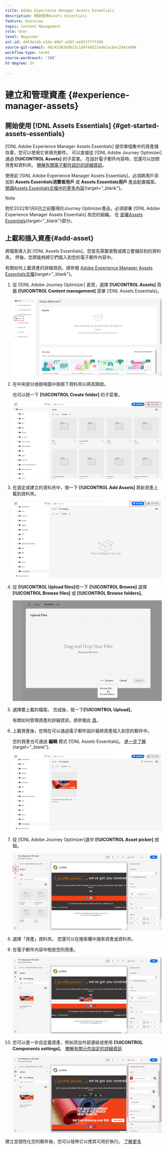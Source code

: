 ```yaml
---
title: Adobe Experience Manager Assets Essentials
description: 開始使用Assets Essentials
feature: Overview
topic: Content Management
role: User
level: Beginner
exl-id: d4fde14b-e2da-40bf-a387-ee9f2f7ff204
source-git-commit: 40c42303b8013c1d9f4dd214ab1acbec2942e094
workflow-type: tm+mt
source-wordcount: '388'
ht-degree: 3%

---
```


# 建立和管理資產 {#experience-manager-assets}

## 開始使用 [!DNL Assets Essentials] {#get-started-assets-essentials}

[!DNL Adobe Experience Manager Assets Essentials] 提供單個集中的資產儲存庫，您可以使用它來填充郵件。 可以直接從 [!DNL Adobe Journey Optimizer] 通過 **[!UICONTROL Assets]** 的子菜單。 在設計電子郵件內容時，您還可以訪問資產和資料夾。 [瞭解有關電子郵件設計的詳細資訊](design-emails.md)。

使用前 [!DNL Adobe Experience Manager Assets Essentials]，必須將用戶添加到 **Assets Essentials消費者用戶** 或 **Assets Essentials用戶** 產品配置檔案。 [閱讀Assets Essentials文檔中的更多內容](https://experienceleague.adobe.com/docs/experience-manager-assets-essentials/help/deploy-administer.html){target=&quot;_blank&quot;}。

>[!NOTE]
>對於2022年1月6日之前獲得的Journey Optimizer產品，必須部署 [!DNL Adobe Experience Manager Assets Essentials] 為您的組織。 在 [部署Assets Essentials](https://experienceleague.adobe.com/docs/experience-manager-assets-essentials/help/deploy-administer.html){target=&quot;_blank&quot;}部分。

## 上載和插入資產{#add-asset}

將檔案導入到 [!DNL Assets Essentials]，您首先需要瀏覽或建立要儲存到的資料夾。 然後，您將能夠將它們插入到您的電子郵件內容中。

有關如何上載資產的詳細資訊，請參閱 [Adobe Experience Manager Assets Essentials文檔](https://experienceleague.adobe.com/docs/experience-manager-assets-essentials/help/add-delete.html){target=&quot;_blank&quot;}。

1. 從 [!DNL Adobe Journey Optimizer] 首頁，選擇 **[!UICONTROL Assets]** 頁籤 **[!UICONTROL Content management]** 菜單 [!DNL Assets Essentials]。

   ![](assets/media_library_1.png)

1. 在中央部分或樹視圖中按兩下資料夾以將其開啟。

   也可以按一下 **[!UICONTROL Create folder]** 的子菜單。

   ![](assets/media_library_8.png)

1. 在選定或建立的資料夾中，按一下 **[!UICONTROL Add Assets]** 將新資產上載到資料夾。

   ![](assets/media_library_2.png)

1. 從 **[!UICONTROL Upload files]**&#x200B;按一下 **[!UICONTROL Browse]** 選擇 **[!UICONTROL Browse files]** 或 **[!UICONTROL Browse folders]**。

   ![](assets/media_library_3.png)

1. 選擇要上載的檔案。 完成後，按一下&#x200B;**[!UICONTROL Upload]**。

   有關如何管理資產的詳細資訊，請參閱此 [頁](https://experienceleague.adobe.com/docs/experience-manager-assets-essentials/help/manage-organize.html)。

1. 上載資產後，您現在可以通過電子郵件設計器將資產插入到您的郵件中。

   您的資產也可通過 **編輯** 模式 [!DNL Assets Essentials]。 [進一步了解](https://experienceleague.adobe.com/docs/experience-manager-assets-essentials/help/edit-images.html){target=&quot;_blank&quot;}.

   ![](assets/media_library_12.png)

1. 從 [!DNL Adobe Journey Optimizer]選中 **[!UICONTROL Asset picker]** 按鈕。

   ![](assets/media_library_5.png)

1. 選擇「資產」資料夾。 您還可以在搜索欄中搜索資產或資料夾。

1. 在電子郵件內容中拖放您的資產。

   ![](assets/media_library_6.png)

1. 您可以進一步自定義資產，例如添加外部連結或使用 **[!UICONTROL Components settings]**。 [瞭解有關元件設定的詳細資訊](content-components.md)

   ![](assets/media_library_13.png)

建立並個性化您的郵件後，您可以發佈它以使其可用於執行。 [了解更多](../messages/publish-manage-message.md)
